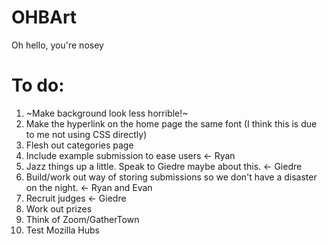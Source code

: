 # OHBArt
Oh hello, you're nosey

# To do:
1. ~Make background look less horrible!~
1. Make the hyperlink on the home page the same font (I think this is due to me not using CSS directly)
2. Flesh out categories page
3. Include example submission to ease users <- Ryan
4. Jazz things up a little. Speak to Giedre maybe about this. <- Giedre
5. Build/work out way of storing submissions so we don't have a disaster on the night. <- Ryan and Evan
6. Recruit judges <- Giedre
7. Work out prizes
8. Think of Zoom/GatherTown
9. Test Mozilla Hubs

